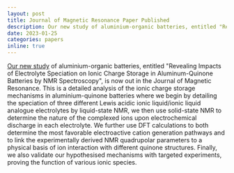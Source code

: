 ```yaml
---
layout: post
title: Journal of Magnetic Resonance Paper Published
description: Our new study of aluminium-organic batteries, entitled "Revealing Impacts of Electrolyte Speciation on Ionic Charge Storage in Aluminum-Quinone Batteries by NMR Spectroscopy", is now out in the Journal of Magnetic Resonance. This is a detailed analysis of the ionic charge storage mechanisms in aluminium-quinone batteries where we begin by detailing the speciation of three different Lewis acidic ionic liquid or ionic liquid analogue electrolytes by liquid-state NMR, we then use solid-state NMR to determine the nature of the complexed ions upon electrochemical discharge in each electrolyte. We further use DFT calculations to both determine the most favorable electroactive cation generation pathways and to link the experimentally derived NMR quadrupolar parameters to a physical basis of ion interaction with different quinone structures. Finally, we also validate our hypothesised mechanisms with targeted experiments, proving the function of various ionic species.
date: 2023-01-25
categories: papers
inline: true
---
```


[Our new study](https://www.sciencedirect.com/science/article/abs/pii/S1090780723000095) of aluminium-organic batteries, entitled "Revealing Impacts of Electrolyte Speciation on Ionic Charge Storage in Aluminum-Quinone Batteries by NMR Spectroscopy", is now out in the Journal of Magnetic Resonance. This is a detailed analysis of the ionic charge storage mechanisms in aluminium-quinone batteries where we begin by detailing the speciation of three different Lewis acidic ionic liquid/ionic liquid analogue electrolytes by liquid-state NMR, we then use solid-state NMR to determine the nature of the complexed ions upon electrochemical discharge in each electrolyte. We further use DFT calculations to both determine the most favorable electroactive cation generation pathways and to link the experimentally derived NMR quadrupolar parameters to a physical basis of ion interaction with different quinone structures. Finally, we also validate our hypothesised mechanisms with targeted experiments, proving the function of various ionic species.
